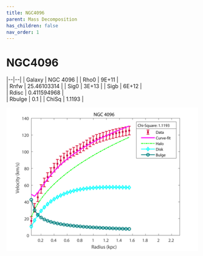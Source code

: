 ```yaml
---
title: NGC4096
parent: Mass Decomposition
has_children: false
nav_order: 1
---
```


# NGC4096

|--|--|
| Galaxy    | NGC 4096	 |
| Rho0     |	9E+11		   |   
| Rnfw  | 25.46103314	  |
| Sig0     | 3E+13		 |
| Sigb     | 6E+12		|  
| Rdisc  | 0.411594968		|   
| Rbulge      | 0.1	 | 
| ChiSq | 1.1193 |

![](/assets/plot/NGC4096.jpg)
